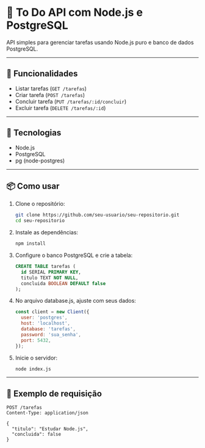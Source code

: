 # 🧠 To Do API com Node.js e PostgreSQL

API simples para gerenciar tarefas usando Node.js puro e banco de dados PostgreSQL.

---

## 🚀 Funcionalidades

- Listar tarefas (`GET /tarefas`)
- Criar tarefa (`POST /tarefas`)
- Concluir tarefa (`PUT /tarefas/:id/concluir`)
- Excluir tarefa (`DELETE /tarefas/:id`)

---

## 🧱 Tecnologias

- Node.js
- PostgreSQL
- pg (node-postgres)

---

## 📦 Como usar

1. Clone o repositório:
   ```bash
   git clone https://github.com/seu-usuario/seu-repositorio.git
   cd seu-repositorio
   ```

2. Instale as dependências:
   ```bash
   npm install
   ```

3. Configure o banco PostgreSQL e crie a tabela:
   ```sql
   CREATE TABLE tarefas (
     id SERIAL PRIMARY KEY,
     titulo TEXT NOT NULL,
     concluida BOOLEAN DEFAULT false
   );
   ```

4. No arquivo database.js, ajuste com seus dados:
   ```js
   const client = new Client({
     user: 'postgres',
     host: 'localhost',
     database: 'tarefas',
     password: 'sua_senha',
     port: 5432,
   });
   ```

5. Inicie o servidor:
   ```bash
   node index.js
   ```

---

## 📮 Exemplo de requisição
```Http
POST /tarefas
Content-Type: application/json

{
  "titulo": "Estudar Node.js",
  "concluida": false
}
```
